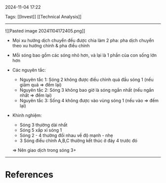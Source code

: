 2024-11-04 17:22

Tags: [[Invest]] [[Technical Analysis]]

---

![[Pasted image 20241104172405.png]]
- Mọi xu hướng dịch chuyển đều được chia làm 2 pha: pha dịch chuyển theo xu hướng chính & pha điều chỉnh
    
-   Mỗi sóng bao gồm các sóng nhỏ hơn, và lại là 1 phần của con sống lớn hơn
    
-   Các nguyên tắc:
    
    -   Nguyên tắc 1: Sóng 2 không được điều chỉnh quá đầu sóng 1 (nếu giảm quá ⇒ đếm lại)
    -   Nguyên tắc 2: Sóng 3 không bao giờ là sóng ngắn nhất (nếu ngắn nhất ⇒ đếm lại)
    -   Nguyên tắc 3: Sống 4 không được vào vùng sóng 1 (nếu vào ⇒ đếm lại)
-   Khinh nghiệm:
    -   Sóng 3 thường dài nhất
    -   Sóng 5 xấp xỉ sóng 1
    -   Sóng 2 - 4 thường đối nhau về độ mạnh - nhẹ
    -   3 Sóng điều chỉnh A,B,C thường kết thúc ở đáy 4 trước đó
    
    ⇒ Nên giao dịch trong sóng 3+

---
# References